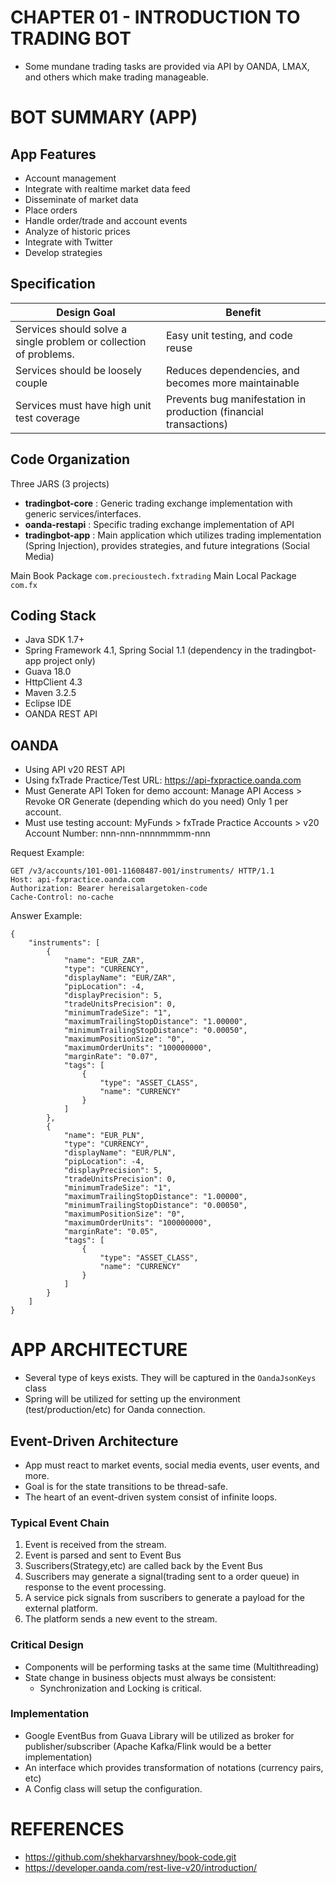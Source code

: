 # CHAPTER 01 - INTRODUCTION TO TRADING BOT

* Some mundane trading tasks are provided via API by OANDA, LMAX, and others which make trading manageable.

# BOT SUMMARY (APP)

## App Features
* Account management
* Integrate with realtime market data feed
* Disseminate of market data
* Place orders
* Handle order/trade and account events
* Analyze of historic prices
* Integrate with Twitter
* Develop strategies

## Specification

| Design Goal | Benefit |
| ----------- | ------- | 	
| Services should solve a single problem or collection of problems. | Easy unit testing, and code reuse |
| Services should be loosely couple | Reduces dependencies, and becomes more maintainable |
| Services must have high unit test coverage | Prevents bug manifestation in production (financial transactions) |

## Code Organization

Three JARS (3 projects)

* **tradingbot-core** : Generic trading exchange implementation with generic services/interfaces.
* **oanda-restapi** : Specific trading exchange implementation of API
* **tradingbot-app** : Main application which utilizes trading implementation (Spring Injection), provides strategies, and future integrations (Social Media) 

Main Book Package `com.precioustech.fxtrading`
Main Local Package `com.fx`

## Coding Stack

* Java SDK 1.7+
* Spring Framework 4.1, Spring Social 1.1 (dependency in the tradingbot-app project only)
* Guava 18.0
* HttpClient 4.3
* Maven 3.2.5
* Eclipse IDE
* OANDA REST API

## OANDA

* Using API v20 REST API
* Using fxTrade Practice/Test URL: https://api-fxpractice.oanda.com
* Must Generate API Token for demo account: Manage API Access > Revoke OR Generate (depending which do you need) Only 1 per account. 
* Must use testing account: MyFunds > fxTrade Practice Accounts > v20 Account Number: nnn-nnn-nnnnmmmm-nnn

Request Example:
```http
GET /v3/accounts/101-001-11608487-001/instruments/ HTTP/1.1
Host: api-fxpractice.oanda.com
Authorization: Bearer hereisalargetoken-code
Cache-Control: no-cache
```

Answer Example:
```http
{
    "instruments": [
        {
            "name": "EUR_ZAR",
            "type": "CURRENCY",
            "displayName": "EUR/ZAR",
            "pipLocation": -4,
            "displayPrecision": 5,
            "tradeUnitsPrecision": 0,
            "minimumTradeSize": "1",
            "maximumTrailingStopDistance": "1.00000",
            "minimumTrailingStopDistance": "0.00050",
            "maximumPositionSize": "0",
            "maximumOrderUnits": "100000000",
            "marginRate": "0.07",
            "tags": [
                {
                    "type": "ASSET_CLASS",
                    "name": "CURRENCY"
                }
            ]
        },
        {
            "name": "EUR_PLN",
            "type": "CURRENCY",
            "displayName": "EUR/PLN",
            "pipLocation": -4,
            "displayPrecision": 5,
            "tradeUnitsPrecision": 0,
            "minimumTradeSize": "1",
            "maximumTrailingStopDistance": "1.00000",
            "minimumTrailingStopDistance": "0.00050",
            "maximumPositionSize": "0",
            "maximumOrderUnits": "100000000",
            "marginRate": "0.05",
            "tags": [
                {
                    "type": "ASSET_CLASS",
                    "name": "CURRENCY"
                }
            ]
        }
    ]
}  
```

# APP ARCHITECTURE

* Several type of keys exists. They will be captured in the `OandaJsonKeys` class
* Spring will be utilized for setting up the environment (test/production/etc) for Oanda connection.

## Event-Driven Architecture
* App must react to market events, social media events, user events, and more.
* Goal is for the state transitions to be thread-safe.
* The heart of an event-driven system consist of infinite loops.

### Typical Event Chain
1. Event is received from the stream.
2. Event is parsed and sent to Event Bus
3. Suscribers(Strategy,etc) are called back by the Event Bus
4. Suscribers may generate a signal(trading sent to a order queue) in response to the event processing.
5. A service pick signals from suscribers to generate a payload for the external platform.
6. The platform sends a new event to the stream.

### Critical Design
* Components will be performing tasks at the same time (Multithreading)
* State change in business objects must always be consistent:
   * Synchronization and Locking is critical.

### Implementation
* Google EventBus from Guava Library will be utilized as broker for publisher/subscriber (Apache Kafka/Flink would be a better implementation)
* An interface which provides transformation of notations (currency pairs, etc)
* A Config class will setup the configuration.

# REFERENCES

* https://github.com/shekharvarshney/book-code.git
* https://developer.oanda.com/rest-live-v20/introduction/